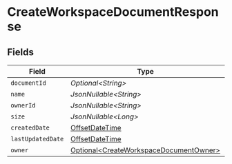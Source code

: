 # CreateWorkspaceDocumentResponse


## Fields

| Field                                                                                              | Type                                                                                               | Required                                                                                           | Description                                                                                        |
| -------------------------------------------------------------------------------------------------- | -------------------------------------------------------------------------------------------------- | -------------------------------------------------------------------------------------------------- | -------------------------------------------------------------------------------------------------- |
| `documentId`                                                                                       | *Optional\<String>*                                                                                | :heavy_minus_sign:                                                                                 | N/A                                                                                                |
| `name`                                                                                             | *JsonNullable\<String>*                                                                            | :heavy_minus_sign:                                                                                 | N/A                                                                                                |
| `ownerId`                                                                                          | *JsonNullable\<String>*                                                                            | :heavy_minus_sign:                                                                                 | N/A                                                                                                |
| `size`                                                                                             | *JsonNullable\<Long>*                                                                              | :heavy_minus_sign:                                                                                 | N/A                                                                                                |
| `createdDate`                                                                                      | [OffsetDateTime](https://docs.oracle.com/javase/8/docs/api/java/time/OffsetDateTime.html)          | :heavy_minus_sign:                                                                                 | N/A                                                                                                |
| `lastUpdatedDate`                                                                                  | [OffsetDateTime](https://docs.oracle.com/javase/8/docs/api/java/time/OffsetDateTime.html)          | :heavy_minus_sign:                                                                                 | N/A                                                                                                |
| `owner`                                                                                            | [Optional\<CreateWorkspaceDocumentOwner>](../../models/components/CreateWorkspaceDocumentOwner.md) | :heavy_minus_sign:                                                                                 | N/A                                                                                                |
